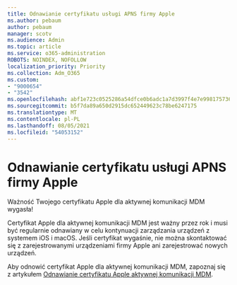 ```yaml
---
title: Odnawianie certyfikatu usługi APNS firmy Apple
ms.author: pebaum
author: pebaum
manager: scotv
ms.audience: Admin
ms.topic: article
ms.service: o365-administration
ROBOTS: NOINDEX, NOFOLLOW
localization_priority: Priority
ms.collection: Adm_O365
ms.custom:
- "9000654"
- "3542"
ms.openlocfilehash: abf1e723c0525286a54dfce0b6adc1a7d3997f4e7e99817573633f797ccf5d4e
ms.sourcegitcommit: b5f7da89a650d2915dc652449623c78be6247175
ms.translationtype: MT
ms.contentlocale: pl-PL
ms.lasthandoff: 08/05/2021
ms.locfileid: "54053152"
---
```

# <a name="renew-apple-apns-certificate"></a>Odnawianie certyfikatu usługi APNS firmy Apple

Ważność Twojego certyfikatu Apple dla aktywnej komunikacji MDM wygasła!

Certyfikat Apple dla aktywnej komunikacji MDM jest ważny przez rok i musi być regularnie odnawiany w celu kontynuacji zarządzania urządzeń z systemem iOS i macOS. Jeśli certyfikat wygaśnie, nie można skontaktować się z zarejestrowanymi urządzeniami firmy Apple ani zarejestrować nowych urządzeń.

Aby odnowić certyfikat Apple dla aktywnej komunikacji MDM, zapoznaj się z artykułem [Odnawianie certyfikatu Apple aktywnej komunikacji MDM](https://docs.microsoft.com/intune/enrollment/apple-mdm-push-certificate-get#renew-apple-mdm-push-certificate).
